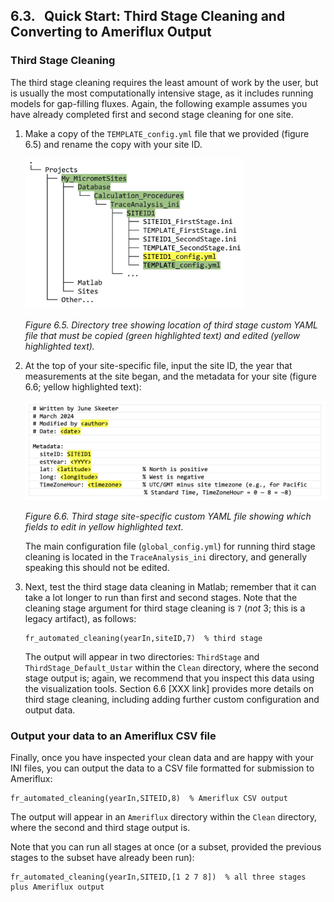 ## 6.3. &nbsp; Quick Start: Third Stage Cleaning and Converting to Ameriflux Output

### Third Stage Cleaning

The third stage cleaning requires the least amount of work by the user, but is usually the most computationally intensive stage, as it includes running models for gap-filling fluxes. Again, the following example assumes you have already completed first and second stage cleaning for one site.

1. Make a copy of the `TEMPLATE_config.yml` file that we provided (figure 6.5) and rename the copy with your site ID. 

    <img src="images/directory_trees/DirectoryTree6c_short.jpg" alt="DirectoryTree:MatlabDirectory" width="350"/>

    *Figure 6.5. Directory tree showing location of third stage custom YAML file that must be copied (green highlighted text) and edited (yellow highlighted text).*

2. At the top of your site-specific file, input the site ID, the year that measurements at the site began, and the metadata for your site (figure 6.6; yellow highlighted text):

    <img src="images/ini_files/ini_example3.jpg" alt="DirectoryTree:MatlabDirectory" width="550"/>

    *Figure 6.6. Third stage site-specific custom YAML file showing which fields to edit in yellow highlighted text.*

    The main configuration file (`global_config.yml`) for running third stage cleaning is located in the `TraceAnalysis_ini` directory, and generally speaking this should not be edited.

3. Next, test the third stage data cleaning in Matlab; remember that it can take a lot longer to run than first and second stages. Note that the cleaning stage argument for third stage cleaning is `7` (*not* 3; this is a legacy artifact), as follows:
    ```
    fr_automated_cleaning(yearIn,siteID,7)  % third stage
    ```
    The output will appear in two directories: `ThirdStage` and `ThirdStage_Default_Ustar` within the `Clean` directory, where the second stage output is; again, we recommend that you inspect this data using the visualization tools. Section 6.6 [XXX link] provides more details on third stage cleaning, including adding further custom configuration and output data.

### Output your data to an Ameriflux CSV file

Finally, once you have inspected your clean data and are happy with your INI files, you can output the data to a CSV file formatted for submission to Ameriflux:
```
fr_automated_cleaning(yearIn,SITEID,8)  % Ameriflux CSV output
```
The output will appear in an `Ameriflux` directory within the `Clean` directory, where the second and third stage output is.


Note that you can run all stages at once (or a subset, provided the previous stages to the subset have already been run):
```
fr_automated_cleaning(yearIn,SITEID,[1 2 7 8])  % all three stages plus Ameriflux output
```